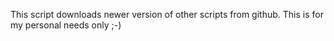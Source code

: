 This script downloads newer version of other scripts from github. This is for my personal needs only ;-)
